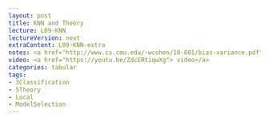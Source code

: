 ```yaml
---
layout: post
title: KNN and Theory
lecture: L09-KNN
lectureVersion: next
extraContent: L09-KNN-extra
notes: <a href="http://www.cs.cmu.edu/~wcohen/10-601/bias-variance.pdf"> Useful BiasVar </a>
video: <a href="https://youtu.be/ZdcERtiqwXg"> video</a> 
categories: tabular
tags:
- 3Classification
- 5Theory
- Local
- ModelSelection
---
```

